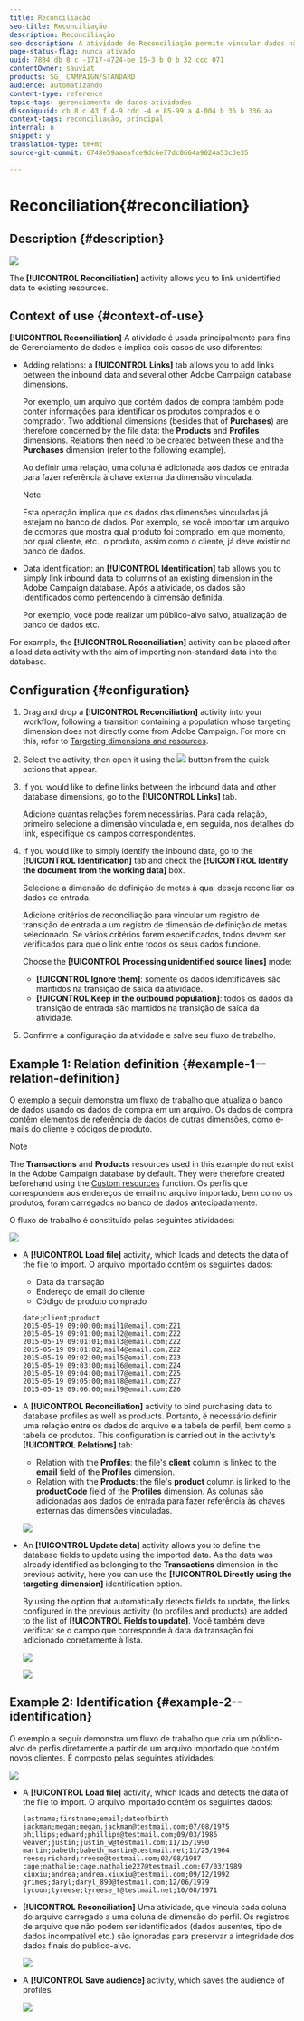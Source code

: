 ```yaml
---
title: Reconciliação
seo-title: Reconciliação
description: Reconciliação
seo-description: A atividade de Reconciliação permite vincular dados não identificados aos recursos existentes.
page-status-flag: nunca ativado
uuid: 7884 db 8 c -1717-4724-be 15-3 b 0 b 32 ccc 071
contentOwner: sauviat
products: SG_ CAMPAIGN/STANDARD
audience: automatizando
content-type: reference
topic-tags: gerenciamento de dados-atividades
discoiquuid: cb 8 c 43 f 4-9 cdd -4 e 85-99 a 4-004 b 36 b 336 aa
context-tags: reconciliação, principal
internal: n
snippet: y
translation-type: tm+mt
source-git-commit: 6748e59aaeafce9dc6e77dc0664a9024a53c3e35

---
```



# Reconciliation{#reconciliation}

## Description {#description}

![](assets/reconciliation.png)

The **[!UICONTROL Reconciliation]** activity allows you to link unidentified data to existing resources.

## Context of use {#context-of-use}

**[!UICONTROL Reconciliation]** A atividade é usada principalmente para fins de Gerenciamento de dados e implica dois casos de uso diferentes:

* Adding relations: a **[!UICONTROL Links]** tab allows you to add links between the inbound data and several other Adobe Campaign database dimensions.

   Por exemplo, um arquivo que contém dados de compra também pode conter informações para identificar os produtos comprados e o comprador. Two additional dimensions (besides that of **Purchases**) are therefore concerned by the file data: the **Products** and **Profiles** dimensions. Relations then need to be created between these and the **Purchases** dimension (refer to the following example).

   Ao definir uma relação, uma coluna é adicionada aos dados de entrada para fazer referência à chave externa da dimensão vinculada.

   >[!NOTE]
   >
   >Esta operação implica que os dados das dimensões vinculadas já estejam no banco de dados. Por exemplo, se você importar um arquivo de compras que mostra qual produto foi comprado, em que momento, por qual cliente, etc., o produto, assim como o cliente, já deve existir no banco de dados.

* Data identification: an **[!UICONTROL Identification]** tab allows you to simply link inbound data to columns of an existing dimension in the Adobe Campaign database. Após a atividade, os dados são identificados como pertencendo à dimensão definida.

   Por exemplo, você pode realizar um público-alvo salvo, atualização de banco de dados etc.

For example, the **[!UICONTROL Reconciliation]** activity can be placed after a load data activity with the aim of importing non-standard data into the database.

## Configuration {#configuration}

1. Drag and drop a **[!UICONTROL Reconciliation]** activity into your workflow, following a transition containing a population whose targeting dimension does not directly come from Adobe Campaign. For more on this, refer to [Targeting dimensions and resources](../../automating/using/query.md#targeting-dimensions-and-resources).
1. Select the activity, then open it using the ![](assets/edit_darkgrey-24px.png) button from the quick actions that appear.
1. If you would like to define links between the inbound data and other database dimensions, go to the **[!UICONTROL Links]** tab.

   Adicione quantas relações forem necessárias. Para cada relação, primeiro selecione a dimensão vinculada e, em seguida, nos detalhes do link, especifique os campos correspondentes.

1. If you would like to simply identify the inbound data, go to the **[!UICONTROL Identification]** tab and check the **[!UICONTROL Identify the document from the working data]** box.

   Selecione a dimensão de definição de metas à qual deseja reconciliar os dados de entrada.

   Adicione critérios de reconciliação para vincular um registro de transição de entrada a um registro de dimensão de definição de metas selecionado. Se vários critérios forem especificados, todos devem ser verificados para que o link entre todos os seus dados funcione.

   Choose the **[!UICONTROL Processing unidentified source lines]** mode:

   * **[!UICONTROL Ignore them]**: somente os dados identificáveis são mantidos na transição de saída da atividade.
   * **[!UICONTROL Keep in the outbound population]**: todos os dados da transição de entrada são mantidos na transição de saída da atividade.

1. Confirme a configuração da atividade e salve seu fluxo de trabalho.

## Example 1: Relation definition {#example-1--relation-definition}

O exemplo a seguir demonstra um fluxo de trabalho que atualiza o banco de dados usando os dados de compra em um arquivo. Os dados de compra contêm elementos de referência de dados de outras dimensões, como e-mails do cliente e códigos de produto.

>[!NOTE]
>
>The **Transactions** and **Products** resources used in this example do not exist in the Adobe Campaign database by default. They were therefore created beforehand using the [Custom resources](../../developing/using/data-model-concepts.md) function. Os perfis que correspondem aos endereços de email no arquivo importado, bem como os produtos, foram carregados no banco de dados antecipadamente.

O fluxo de trabalho é constituído pelas seguintes atividades:

![](assets/reconciliation_example1.png)

* A **[!UICONTROL Load file]** activity, which loads and detects the data of the file to import. O arquivo importado contém os seguintes dados:

   * Data da transação
   * Endereço de email do cliente
   * Código de produto comprado
   ```
   date;client;product
   2015-05-19 09:00:00;mail1@email.com;ZZ1
   2015-05-19 09:01:00;mail2@email.com;ZZ2
   2015-05-19 09:01:01;mail3@email.com;ZZ2
   2015-05-19 09:01:02;mail4@email.com;ZZ2
   2015-05-19 09:02:00;mail5@email.com;ZZ3
   2015-05-19 09:03:00;mail6@email.com;ZZ4
   2015-05-19 09:04:00;mail7@email.com;ZZ5
   2015-05-19 09:05:00;mail8@email.com;ZZ7
   2015-05-19 09:06:00;mail9@email.com;ZZ6
   ```

* A **[!UICONTROL Reconciliation]** activity to bind purchasing data to database profiles as well as products. Portanto, é necessário definir uma relação entre os dados do arquivo e a tabela de perfil, bem como a tabela de produtos. This configuration is carried out in the activity's **[!UICONTROL Relations]** tab:

   * Relation with the **Profiles**: the file's **client** column is linked to the **email** field of the **Profiles** dimension.
   * Relation with the **Products**: the file's **product** column is linked to the **productCode** field of the **Profiles** dimension.
   As colunas são adicionadas aos dados de entrada para fazer referência às chaves externas das dimensões vinculadas.

   ![](assets/reconciliation_example3.png)

* An **[!UICONTROL Update data]** activity allows you to define the database fields to update using the imported data. As the data was already identified as belonging to the **Transactions** dimension in the previous activity, here you can use the **[!UICONTROL Directly using the targeting dimension]** identification option.

   By using the option that automatically detects fields to update, the links configured in the previous activity (to profiles and products) are added to the list of **[!UICONTROL Fields to update]**. Você também deve verificar se o campo que corresponde à data da transação foi adicionado corretamente à lista.

   ![](assets/reconciliation_example5.png)

   ![](assets/reconciliation_example4.png)

## Example 2: Identification {#example-2--identification}

O exemplo a seguir demonstra um fluxo de trabalho que cria um público-alvo de perfis diretamente a partir de um arquivo importado que contém novos clientes. É composto pelas seguintes atividades:

![](assets/identification_example2.png)

* A **[!UICONTROL Load file]** activity, which loads and detects the data of the file to import. O arquivo importado contém os seguintes dados:

   ```
   lastname;firstname;email;dateofbirth
   jackman;megan;megan.jackman@testmail.com;07/08/1975
   phillips;edward;phillips@testmail.com;09/03/1986
   weaver;justin;justin_w@testmail.com;11/15/1990
   martin;babeth;babeth_martin@testmail.net;11/25/1964
   reese;richard;rreese@testmail.com;02/08/1987
   cage;nathalie;cage.nathalie227@testmail.com;07/03/1989
   xiuxiu;andrea;andrea.xiuxiu@testmail.com;09/12/1992
   grimes;daryl;daryl_890@testmail.com;12/06/1979
   tycoon;tyreese;tyreese_t@testmail.net;10/08/1971
   ```

* **[!UICONTROL Reconciliation]** Uma atividade, que vincula cada coluna do arquivo carregado a uma coluna de dimensão do perfil. Os registros de arquivo que não podem ser identificados (dados ausentes, tipo de dados incompatível etc.) são ignoradas para preservar a integridade dos dados finais do público-alvo.

   ![](assets/identification_example1.png)

* A **[!UICONTROL Save audience]** activity, which saves the audience of profiles.

   ![](assets/identification_example3.png)

